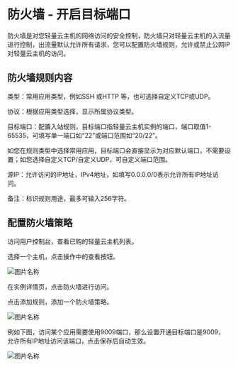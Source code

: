 # 防火墙 - 开启目标端口


防火墙是对您轻量云主机的网络访问的安全控制，防火墙只对轻量云主机的入流量进行控制，出流量默认允许所有请求，您可以配置防火墙规则，允许或禁止公网IP对轻量云主机的访问。



## 防火墙规则内容

类型：常用应用类型，例如SSH 或HTTP 等，也可选择自定义TCP或UDP。

协议：根据应用类型选择，显示所属协议类型。

目标端口：配置入站规则，目标端口指轻量云主机实例的端口，端口取值1-65535，可填写单一端口如“22”或端口范围如“20/22”。

如您在规则类型中选择常用应用，目标端口会直接显示为对应默认端口，不需要设置；如您选择自定义TCP/自定义UDP，可自定义端口范围。

源IP：允许访问的IP地址，IPv4地址，如填写0.0.0.0/0表示允许所有IP地址访问。

备注：标识规则用途，最多可输入256字符。


## 配置防火墙策略

访问用户控制台，查看已购的轻量云主机列表。


选择一个主机，点击操作中的查看按钮。

![图片名称](https://img1.jcloudcs.com/image/step0906/4.png)


在实例详情页，点击防火墙进行访问。

点击添加规则，添加一个防火墙策略。

![图片名称](https://img1.jcloudcs.com/image/2ca7dfa8-7a7c-4ea1-a7c0-b372d9e6573c20221117170354.png)


例如下图，访问某个应用需要使用9009端口，那么设置开通目标端口是9009，允许所有IP地址访问该端口，点击保存后自动生效。

![图片名称](https://img1.jcloudcs.com/image/2a6b25f8-29e7-45bb-ac49-94a45d9dffd520221117170417.png)
